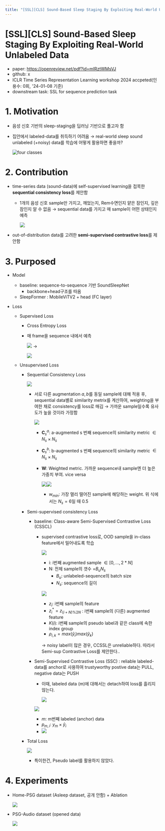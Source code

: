 ```yaml
---
title: "[SSL][CLS] Sound-Based Sleep Staging By Exploiting Real-World Unlabeled Data"
---
```

# [SSL][CLS] Sound-Based Sleep Staging By Exploiting Real-World Unlabeled Data

- paper: https://openreview.net/pdf?id=mIRztWMsVJ
- github: x
- ICLR Time Series Representation Learning workshop 2024 accpeted(인용수: 0회, '24-01-08 기준)
- downstream task: SSL for sequence prediction task

# 1. Motivation

- 음성 신호 기반의 sleep-staging을 딥러닝 기반으로 풀고자 함

- 집안에서 labeled-data를 취득하기 어려움 $\to$ real-world sleep sound unlabeled (+noisy) data를 학습에 어떻게 활용하면 좋을까?

  ![four classes](../images/2024-01-07/%EC%8A%A4%ED%81%AC%EB%A6%B0%EC%83%B7%202024-01-08%2023-09-11.png)

# 2. Contribution

- time-series data (sound-data)에 self-supervised learning을 접목한 **sequential consistency loss**를 제안함

  - 1개의 음성 신호 sample만 가지고, 깨었는지, Rem수면인지 얕은 잠인지, 깊은 잠인지 알 수 없음 $\to$ sequential data를 가지고 매 sample이 어떤 상태인지 예측

    ![](../images/2024-01-07/%EC%8A%A4%ED%81%AC%EB%A6%B0%EC%83%B7%202024-01-08%2023-10-47.png)

- out-of-distribution data를 고려한 **semi-supervised contrastive loss**를 제안함

# 3. Purposed

- Model

  - baseline: sequence-to-sequence 기반 SoundSleepNet
    - backbone+head구조를 따옴
  - SleepFormer : MobileViTV2 + head (FC layer)

- Loss

  - Supervised Loss

    - Cross Entropy Loss

    - 매 frame을 sequence 내에서 예측

      ![](../images/2024-01-07/%EC%8A%A4%ED%81%AC%EB%A6%B0%EC%83%B7%202024-01-08%2023-15-24.png) $\to$

       ![](../images/2024-01-07/%EC%8A%A4%ED%81%AC%EB%A6%B0%EC%83%B7%202024-01-08%2023-14-39.png)

  - Unsupervised Loss

    - Sequential Consistency Loss

      ![](../images/2024-01-07/%EC%8A%A4%ED%81%AC%EB%A6%B0%EC%83%B7%202024-01-08%2023-21-45.png)

      - 서로 다른 augmentation $a, b$를 동일 sample에 대해 적용 후, sequential data별로 similarity metrix를 계산하여, weighting을 부여한 채로 consistency를 loss로 매김 $\to$ 가까운 sample일수록 유사도가 높을 것이라 가정함

        ![](../images/2024-01-07/%EC%8A%A4%ED%81%AC%EB%A6%B0%EC%83%B7%202024-01-08%2023-18-23.png)

        - **C**$_s^a$: a-augmented s 번째 sequence의 similarity metric $\in N_s \times N_s$

        - **C**$_s^b$: b-augmented s 번째 sequence의 similarity metric $\in N_s \times N_s$

        - **W**: Weighted metric. 가까운 sequence내 sample엔 더 높은 가중치 부여. vice versa

          ![](../images/2024-01-07/%EC%8A%A4%ED%81%AC%EB%A6%B0%EC%83%B7%202024-01-08%2023-20-43.png)![](../images/2024-01-07/%EC%8A%A4%ED%81%AC%EB%A6%B0%EC%83%B7%202024-01-08%2023-21-11.png)

          - $w_{min}$: 가장 멀리 떨어진 sample에 해당하는 weight. 위 식에서는 $N_s=6$일 때 0.5

    - Semi-supervised consistency Loss

      - baseline: Class-aware Semi-Supervised Contrastive Loss (CSSCL)

        - supervised contrastive loss로, OOD sample을 in-class feature에서 밀어내도록 학습

          ![](../images/2024-01-07/%EC%8A%A4%ED%81%AC%EB%A6%B0%EC%83%B7%202024-01-08%2023-24-52.png)

          - i: i번째 augmented sample $\in [0,...,2*N]$
          - N: 전체 sample의 갯수 =$B_uN_s$
            - $B_u$: unlabeled-sequence의 batch size
            - $N_s$: sequence의 길이

          ![](../images/2024-01-07/%EC%8A%A4%ED%81%AC%EB%A6%B0%EC%83%B7%202024-01-08%2023-24-16.png)

          - $z_i$: i번째 sample의 feature
          - $z_i^* =z_{(i+N) \% 2N}$ : i번째 sample의 (다른) augmented feature
          - $K(i)$: i번째 sample의 pseudo label과 같은 class에 속한 index group
          - $\rho_{i,k}=max(\hat{y}_i)max(\hat{y}_k)$

          $\to$ noisy label이 많은 경우, CCSSL은 unreliable하다. 따라서 Semi-sup Contrastive Loss를 제안한다..

      - Semi-Supervised Contrastive Loss (SSC) : reliable labeled-data를 anchor로 사용하여 trustyworthy postive data는 PULL, negative data는 PUSH

        - 이때, labeled data (m)에 대해서는 detach하여 loss를 흘리지 않는다.

          ![](../images/2024-01-07/%EC%8A%A4%ED%81%AC%EB%A6%B0%EC%83%B7%202024-01-08%2023-31-34.png)

        ![](../images/2024-01-07/%EC%8A%A4%ED%81%AC%EB%A6%B0%EC%83%B7%202024-01-08%2023-31-49.png)

        - $m$: m번째 labeled (anchor) data
        - $p_{m,i}$: $y_m \times \hat{y}_i$
        - ![](../images/2024-01-07/%EC%8A%A4%ED%81%AC%EB%A6%B0%EC%83%B7%202024-01-08%2023-33-00.png)

    - Total Loss

      ![](../images/2024-01-07/%EC%8A%A4%ED%81%AC%EB%A6%B0%EC%83%B7%202024-01-08%2023-33-24.png)

      - 특이한건, Pseudo label를 활용하지 않았다.

# 4. Experiments

- Home-PSG dataset (Asleep dataset, 공개 안함) + Ablation

  ![](../images/2024-01-07/%EC%8A%A4%ED%81%AC%EB%A6%B0%EC%83%B7%202024-01-08%2023-34-11.png)

- PSG-Audio dataset (opened data)

  ![](../images/2024-01-07/%EC%8A%A4%ED%81%AC%EB%A6%B0%EC%83%B7%202024-01-08%2023-34-30.png)
